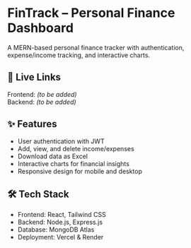 # FinTrack – Personal Finance Dashboard

A MERN-based personal finance tracker with authentication, expense/income tracking, and interactive charts.

## 🚀 Live Links
Frontend: *(to be added)*  
Backend: *(to be added)*

## ✨ Features
- User authentication with JWT
- Add, view, and delete income/expenses
- Download data as Excel
- Interactive charts for financial insights
- Responsive design for mobile and desktop

## 🛠 Tech Stack
- Frontend: React, Tailwind CSS
- Backend: Node.js, Express.js
- Database: MongoDB Atlas
- Deployment: Vercel & Render
